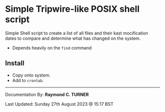 # Simple Tripwire-like POSIX shell script

Simple Shell script to create a list of all files and their kast mocification dates to compare and
determine what has changed on the system.

* Depends heavily on the `find` command

## Install

* Copy onto system.
* Add to `crontab`.

---

Documentation By: **Raymond C. TURNER**

Last Updated: Sunday 27th August 2023 @ 15:17 BST